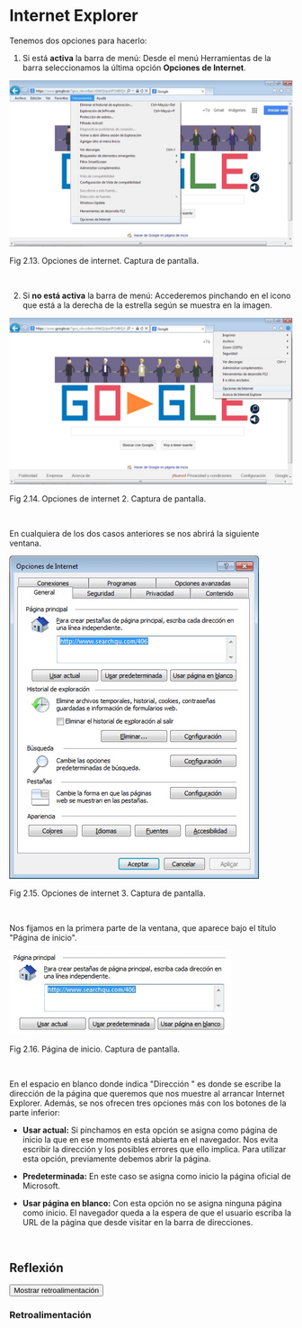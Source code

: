 
# Internet Explorer

Tenemos dos opciones para hacerlo:

1. Si está **activa** la barra de menú: Desde el menú Herramientas de la barra seleccionamos la última opción **Opciones de Internet**.


![](img/opciones_de_internet_explorer.jpg)

Fig 2.13. Opciones de internet. Captura de pantalla.

 

2. Si **no está activa** la barra de menú: Accederemos pinchando en el icono que está a la derecha de la estrella según se muestra en la imagen.


![](img/opciones_de_explorer_2.jpg)

Fig 2.14. Opciones de internet 2. Captura de pantalla.

 

En cualquiera de los dos casos anteriores se nos abrirá la siguiente ventana.


![](img/opciones_de_internet_3.jpg)

Fig 2.15. Opciones de internet 3. Captura de pantalla.

 

Nos fijamos en la primera parte de la ventana, que aparece bajo el título "Página de inicio".


![](img/pagina_de_inicio.1.jpg)

Fig 2.16. Página de inicio. Captura de pantalla.

 

En el espacio en blanco donde indica "Dirección " es donde se escribe la dirección de la página que queremos que nos muestre al arrancar Internet Explorer. Además, se nos ofrecen tres opciones más con los botones de la parte inferior:

- **Usar actual:** Si pinchamos en esta opción se asigna como página de inicio la que en ese momento está abierta en el navegador. Nos evita escribir la dirección y los posibles errores que ello implica. Para utilizar esta opción, previamente debemos abrir la página.

- **Predeterminada:** En este caso se asigna como inicio la página oficial de Microsoft.

- **Usar página en blanco:** Con esta opción no se asigna ninguna página como inicio. El navegador queda a la espera de que el usuario escriba la URL de la página que desde visitar en la barra de direcciones.

 

## Reflexión

<script type="text/javascript">var feedback51_9text = "Mostrar retroalimentación";</script><input class="feedbackbutton" name="toggle-feedback-51_9" onclick="$exe.toggleFeedback(this,true);return false" type="button" value="Mostrar retroalimentación"/>

### Retroalimentación

